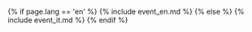 {% if page.lang == 'en' %}
{% include event_en.md %}
{% else %}
{% include event_it.md %}
{% endif %}